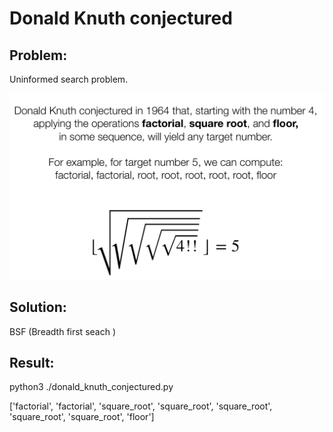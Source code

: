 # Donald Knuth conjectured

## Problem:

Uninformed search problem.

![problem](https://github.com/KokoFan16/Artficial_Intelligent/blob/master/Donald_Knuth_conjectured/problem.png)

## Solution:

BSF (Breadth first seach )

## Result:

python3 ./donald_knuth_conjectured.py 

['factorial', 'factorial', 'square_root', 'square_root', 'square_root', 'square_root', 'square_root', 'floor']

